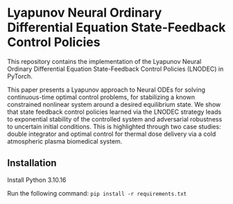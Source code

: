 # Lyapunov Neural Ordinary Differential Equation State-Feedback Control Policies

This repository contains the implementation of the Lyapunov Neural Ordinary Differential Equation State-Feedback Control Policies (LNODEC) in PyTorch. 

This paper presents a Lyapunov approach to Neural ODEs for solving continuous-time optimal control problems, for stabilizing a known constrained nonlinear system around a desired equilibrium state. We show that state feedback control policies learned via the LNODEC strategy leads to exponential stability of the controlled system and adversarial robustness to uncertain initial conditions. This is highlighted through two case studies: double integrator and optimal control for thermal dose delivery via a cold atmospheric plasma biomedical system. 

## Installation
Install Python 3.10.16

Run the following command: ```pip install -r requirements.txt```
<!--
## Double Integrator
![Double Integrator Phase Portrait](./figures/double_integrator_phase_portrait_subplots_labels.png)
*Phase portraits of the controlled double integrator system. Left: State trajectories for NODEC (no Lyapunov formulation). Right: State trajectories for LNODEC. Blue trajectories signify streamlines in the phase space. The nominal trajectory is shown in red and the adversarial trajectories with respect to perturbations in initial states are shown in orange.*

The nominal trajectories demonstrate that the LNDOEC formulation reaches equilibrium due to a zero terminal velocity, whereas the NODEC strategy does not. The adversarial trajectories also verify that LNODEC is more robust to uncertain initial conditions since all trajectories reach the desired terminal state, whereas the same cannot be said for NODEC.

## Atmospheric Pressure Plasma Jet (APPJ)
![APPJ CEM T u vs t](./figures/appj_NODEC_LNODEC_x_t_subplots_labels.png)
*Optimal control of thermal dose delivery of cold atmospheric plasma to a target surface. (a) The delivered thermal dose CEM. (b) Surface
temperature. (c) A sample control input, i.e., applied power to plasma, designed by NODEC and L-NODEC. 20 state profiles are shown based
on repeated training of the state-feedback neural control policy for each strategy. Note that the plasma treatment is terminated once the desired
terminal thermal dose is reached and, thus, the trajectories are truncated when CEM reaches 1.5 min.*

Across all 20 trajectories, the LNODEC strategy requires only at most 60s to reach the desired CEM whereas NODEC requires the full 100s, exhibiting a 40% improvement, which is highly desirable in the context where potential patients are involved. The LNODEC trajectories are also more consistent given that the NODEC trajectories experience significant variance in the intermediate time steps.
-->
